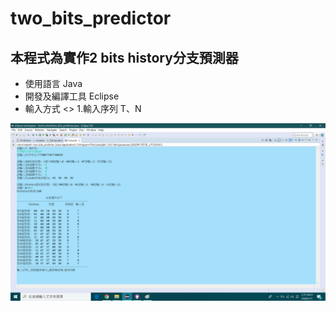 # two_bits_predictor
## 本程式為實作2 bits history分支預測器
* 使用語言 Java
* 開發及編譯工具 Eclipse
* 輸入方式 <>
 1.輸入序列 T、N


![image](2.png "執行結果")
